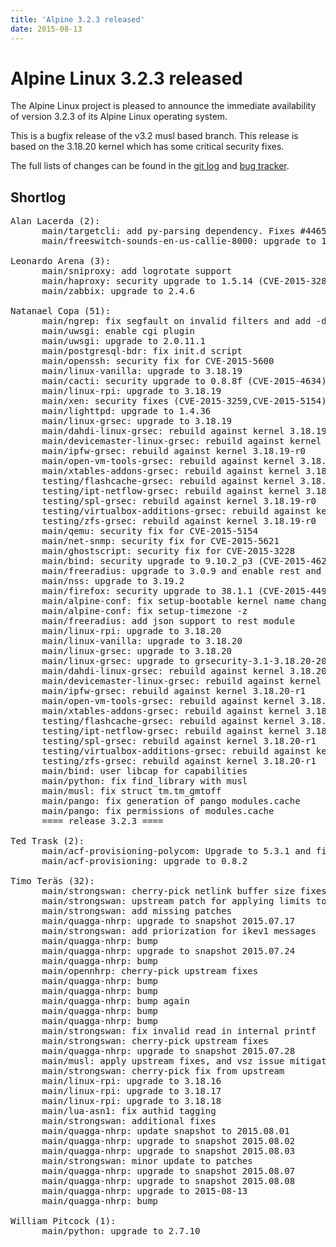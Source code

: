 ```yaml
---
title: 'Alpine 3.2.3 released'
date: 2015-08-13
---
```


Alpine Linux 3.2.3 released
=====================

The Alpine Linux project is pleased to announce the immediate
availability of version 3.2.3 of its Alpine Linux operating system.

This is a bugfix release of the v3.2 musl based branch. This release is
based on the 3.18.20 kernel which has some critical security fixes.

The full lists of changes can be found in the [git
log](http://git.alpinelinux.org/cgit/aports/log/?h=v3.2.3) and [bug
tracker](http://bugs.alpinelinux.org/versions/100).

Shortlog
--------

<pre>
Alan Lacerda (2):
      main/targetcli: add py-parsing dependency. Fixes #4465
      main/freeswitch-sounds-en-us-callie-8000: upgrade to 1.0.51

Leonardo Arena (3):
      main/sniproxy: add logrotate support
      main/haproxy: security upgrade to 1.5.14 (CVE-2015-3281)
      main/zabbix: upgrade to 2.4.6

Natanael Copa (51):
      main/ngrep: fix segfault on invalid filters and add -dbg
      main/uwsgi: enable cgi plugin
      main/uwsgi: upgrade to 2.0.11.1
      main/postgresql-bdr: fix init.d script
      main/openssh: security fix for CVE-2015-5600
      main/linux-vanilla: upgrade to 3.18.19
      main/cacti: security upgrade to 0.8.8f (CVE-2015-4634)
      main/linux-rpi: upgrade to 3.18.19
      main/xen: security fixes (CVE-2015-3259,CVE-2015-5154)
      main/lighttpd: upgrade to 1.4.36
      main/linux-grsec: upgrade to 3.18.19
      main/dahdi-linux-grsec: rebuild against kernel 3.18.19-r0
      main/devicemaster-linux-grsec: rebuild against kernel 3.18.19-r0
      main/ipfw-grsec: rebuild against kernel 3.18.19-r0
      main/open-vm-tools-grsec: rebuild against kernel 3.18.19-r0
      main/xtables-addons-grsec: rebuild against kernel 3.18.19-r0
      testing/flashcache-grsec: rebuild against kernel 3.18.19-r0
      testing/ipt-netflow-grsec: rebuild against kernel 3.18.19-r0
      testing/spl-grsec: rebuild against kernel 3.18.19-r0
      testing/virtualbox-additions-grsec: rebuild against kernel 3.18.19-r0
      testing/zfs-grsec: rebuild against kernel 3.18.19-r0
      main/qemu: security fix for CVE-2015-5154
      main/net-snmp: security fix for CVE-2015-5621
      main/ghostscript: security fix for CVE-2015-3228
      main/bind: security upgrade to 9.10.2_p3 (CVE-2015-4620,CVE-2015-5477)
      main/freeradius: upgrade to 3.0.9 and enable rest and redis
      main/nss: upgrade to 3.19.2
      main/firefox: security upgrade to 38.1.1 (CVE-2015-4495)
      main/alpine-conf: fix setup-bootable kernel name change
      main/alpine-conf: fix setup-timezone -z
      main/freeradius: add json support to rest module
      main/linux-rpi: upgrade to 3.18.20
      main/linux-vanilla: upgrade to 3.18.20
      main/linux-grsec: upgrade to 3.18.20
      main/linux-grsec: upgrade to grsecurity-3.1-3.18.20-201508102128-alpine
      main/dahdi-linux-grsec: rebuild against kernel 3.18.20-r1
      main/devicemaster-linux-grsec: rebuild against kernel 3.18.20-r1
      main/ipfw-grsec: rebuild against kernel 3.18.20-r1
      main/open-vm-tools-grsec: rebuild against kernel 3.18.20-r1
      main/xtables-addons-grsec: rebuild against kernel 3.18.20-r1
      testing/flashcache-grsec: rebuild against kernel 3.18.20-r1
      testing/ipt-netflow-grsec: rebuild against kernel 3.18.20-r1
      testing/spl-grsec: rebuild against kernel 3.18.20-r1
      testing/virtualbox-additions-grsec: rebuild against kernel 3.18.20-r1
      testing/zfs-grsec: rebuild against kernel 3.18.20-r1
      main/bind: user libcap for capabilities
      main/python: fix find_library with musl
      main/musl: fix struct tm.tm_gmtoff
      main/pango: fix generation of pango modules.cache
      main/pango: fix permissions of modules.cache
      ==== release 3.2.3 ====

Ted Trask (2):
      main/acf-provisioning-polycom: Upgrade to 5.3.1 and fix 000000000000.cfg patch
      main/acf-provisioning: upgrade to 0.8.2

Timo Teräs (32):
      main/strongswan: cherry-pick netlink buffer size fixes from upstream
      main/strongswan: upstream patch for applying limits to initiated connections
      main/strongswan: add missing patches
      main/quagga-nhrp: upgrade to snapshot 2015.07.17
      main/strongswan: add priorization for ikev1 messages
      main/quagga-nhrp: bump
      main/quagga-nhrp: upgrade to snapshot 2015.07.24
      main/quagga-nhrp: bump
      main/opennhrp: cherry-pick upstream fixes
      main/quagga-nhrp: bump
      main/quagga-nhrp: bump
      main/quagga-nhrp: bump again
      main/quagga-nhrp: bump
      main/quagga-nhrp: bump
      main/strongswan: fix invalid read in internal printf
      main/strongswan: cherry-pick upstream fixes
      main/quagga-nhrp: upgrade to snapshot 2015.07.28
      main/musl: apply upstream fixes, and vsz issue mitigation
      main/strongswan: cherry-pick fix from upstream
      main/linux-rpi: upgrade to 3.18.16
      main/linux-rpi: upgrade to 3.18.17
      main/linux-rpi: upgrade to 3.18.18
      main/lua-asn1: fix authid tagging
      main/strongswan: additional fixes
      main/quagga-nhrp: update snapshot to 2015.08.01
      main/quagga-nhrp: upgrade to snapshot 2015.08.02
      main/quagga-nhrp: upgrade to snapshot 2015.08.03
      main/strongswan: minor update to patches
      main/quagga-nhrp: upgrade to snapshot 2015.08.07
      main/quagga-nhrp: upgrade to snapshot 2015.08.08
      main/quagga-nhrp: upgrade to 2015-08-13
      main/quagga-nhrp: bump

William Pitcock (1):
      main/python: upgrade to 2.7.10

</pre>
